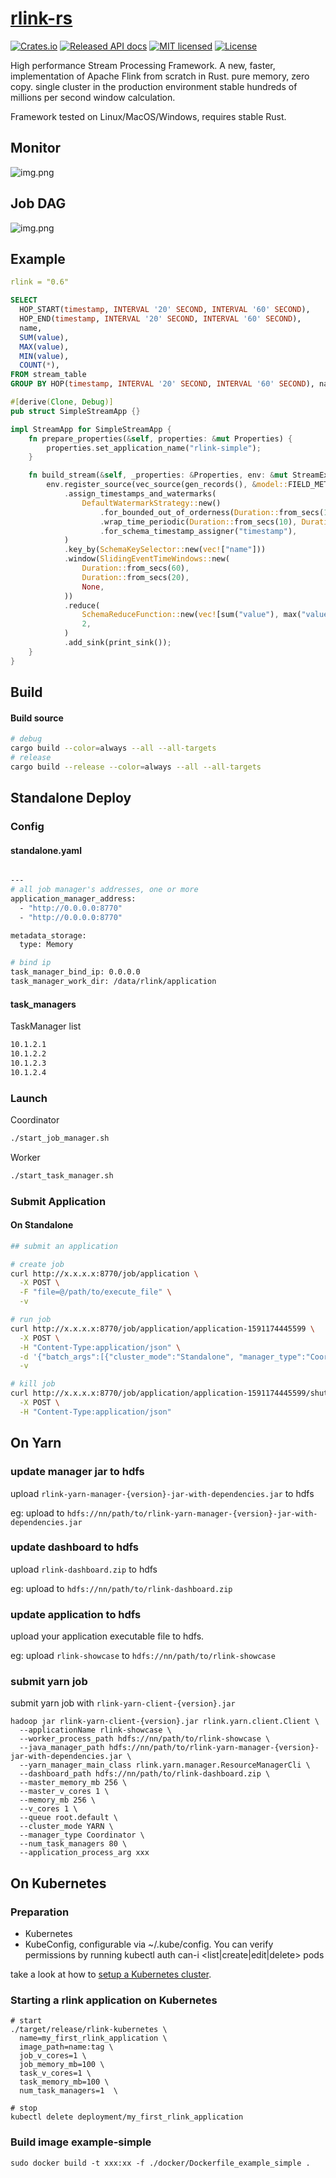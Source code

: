 # [rlink-rs](https://rlink.rs)

[![Crates.io](https://img.shields.io/crates/v/rlink?color=blue)](https://crates.io/crates/rlink)
[![Released API docs](https://docs.rs/rlink/badge.svg)](https://docs.rs/rlink-core)
[![MIT licensed](https://img.shields.io/badge/license-MIT-blue.svg)](./LICENSE-MIT)
[![License](https://img.shields.io/badge/License-Apache%202.0-blue.svg)](./LICENSE-APACHE)

High performance Stream Processing Framework. A new, faster, implementation of Apache Flink from scratch in Rust. 
pure memory, zero copy. single cluster in the production environment stable hundreds of millions per second window calculation.

Framework tested on Linux/MacOS/Windows, requires stable Rust.

## Monitor
![img.png](docs/imgs/grafana-monitor.png)

## Job DAG
![img.png](docs/imgs/job-dag.png)

## Example

```yaml
rlink = "0.6"
```

```sql
SELECT
  HOP_START(timestamp, INTERVAL '20' SECOND, INTERVAL '60' SECOND),
  HOP_END(timestamp, INTERVAL '20' SECOND, INTERVAL '60' SECOND),
  name,
  SUM(value),
  MAX(value),
  MIN(value),
  COUNT(*),
FROM stream_table
GROUP BY HOP(timestamp, INTERVAL '20' SECOND, INTERVAL '60' SECOND), name
```

```rust
#[derive(Clone, Debug)]
pub struct SimpleStreamApp {}

impl StreamApp for SimpleStreamApp {
    fn prepare_properties(&self, properties: &mut Properties) {
        properties.set_application_name("rlink-simple");
    }

    fn build_stream(&self, _properties: &Properties, env: &mut StreamExecutionEnvironment) {
        env.register_source(vec_source(gen_records(), &model::FIELD_METADATA), 1)
            .assign_timestamps_and_watermarks(
                DefaultWatermarkStrategy::new()
                    .for_bounded_out_of_orderness(Duration::from_secs(1))
                    .wrap_time_periodic(Duration::from_secs(10), Duration::from_secs(20))
                    .for_schema_timestamp_assigner("timestamp"),
            )
            .key_by(SchemaKeySelector::new(vec!["name"]))
            .window(SlidingEventTimeWindows::new(
                Duration::from_secs(60),
                Duration::from_secs(20),
                None,
            ))
            .reduce(
                SchemaReduceFunction::new(vec![sum("value"), max("value"), min("value"), count()]),
                2,
            )
            .add_sink(print_sink());
    }
}
```

## Build
#### Build source
```bash
# debug
cargo build --color=always --all --all-targets
# release
cargo build --release --color=always --all --all-targets
```

## Standalone Deploy
### Config
#### standalone.yaml
```bash

---
# all job manager's addresses, one or more
application_manager_address:
  - "http://0.0.0.0:8770"
  - "http://0.0.0.0:8770"

metadata_storage:
  type: Memory

# bind ip
task_manager_bind_ip: 0.0.0.0
task_manager_work_dir: /data/rlink/application

```
#### task_managers
TaskManager list
```bash
10.1.2.1
10.1.2.2
10.1.2.3
10.1.2.4
```

### Launch
Coordinator
```bash
./start_job_manager.sh
```

Worker
```bash
./start_task_manager.sh
```

### Submit Application 

#### On Standalone
```bash
## submit an application

# create job
curl http://x.x.x.x:8770/job/application \
  -X POST \
  -F "file=@/path/to/execute_file" \
  -v

# run job
curl http://x.x.x.x:8770/job/application/application-1591174445599 \
  -X POST \
  -H "Content-Type:application/json" \
  -d '{"batch_args":[{"cluster_mode":"Standalone", "manager_type":"Coordinator","num_task_managers":"15"}]}' \
  -v

# kill job
curl http://x.x.x.x:8770/job/application/application-1591174445599/shutdown \
  -X POST \
  -H "Content-Type:application/json"
```

## On Yarn

### update manager jar to hdfs
upload `rlink-yarn-manager-{version}-jar-with-dependencies.jar` to hdfs

eg: upload to `hdfs://nn/path/to/rlink-yarn-manager-{version}-jar-with-dependencies.jar`

### update dashboard to hdfs
upload `rlink-dashboard.zip` to hdfs

eg: upload to `hdfs://nn/path/to/rlink-dashboard.zip`


### update application to hdfs
upload your application executable file to hdfs.

eg: upload `rlink-showcase` to `hdfs://nn/path/to/rlink-showcase`

### submit yarn job
submit yarn job with `rlink-yarn-client-{version}.jar`
```shell
hadoop jar rlink-yarn-client-{version}.jar rlink.yarn.client.Client \
  --applicationName rlink-showcase \
  --worker_process_path hdfs://nn/path/to/rlink-showcase \
  --java_manager_path hdfs://nn/path/to/rlink-yarn-manager-{version}-jar-with-dependencies.jar \
  --yarn_manager_main_class rlink.yarn.manager.ResourceManagerCli \
  --dashboard_path hdfs://nn/path/to/rlink-dashboard.zip \
  --master_memory_mb 256 \
  --master_v_cores 1 \
  --memory_mb 256 \
  --v_cores 1 \
  --queue root.default \
  --cluster_mode YARN \
  --manager_type Coordinator \
  --num_task_managers 80 \
  --application_process_arg xxx
```

## On Kubernetes

### Preparation

- Kubernetes
- KubeConfig, configurable via ~/.kube/config. You can verify permissions by running kubectl auth can-i <list|create|edit|delete> pods

take a look at how to [setup a Kubernetes cluster](https://kubernetes.io/docs/setup/).

### Starting a rlink application on Kubernetes

```shell
# start 
./target/release/rlink-kubernetes \
  name=my_first_rlink_application \
  image_path=name:tag \
  job_v_cores=1 \
  job_memory_mb=100 \
  task_v_cores=1 \
  task_memory_mb=100 \
  num_task_managers=1  \

# stop
kubectl delete deployment/my_first_rlink_application
```

### Build image example-simple

```shell
sudo docker build -t xxx:xx -f ./docker/Dockerfile_example_simple .
```
